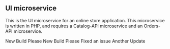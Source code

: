 ## UI microservice

This is the UI microservice for an online store application. This microservice is written in PHP, and requires a Catalog-API microservice and an Orders-API microservice.

New Build Please
New Build Please
Fixed an issue
Another Update
